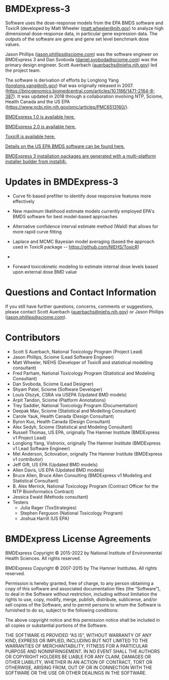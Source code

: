 # BMDExpress-3

Software uses the dose-response models from the EPA BMDS software and ToxicR (developed by Matt Wheeler (matt.wheeler@nih.gov) to analyze high dimensional dose-response data, in particular gene expression data. The outputs of the software are gene and gene set level benchmark dose values.

Jason Phillips (jason.phillips@sciome.com) was the software engineer on BMDExpress 3 and Dan Svoboda (daniel.svoboda@sciome.com) was the primary design engineer. Scott Auerbach (auerbachs@niehs.nih.gov) led the project team.

The software is derivation of efforts by Longlong Yang (longlong.yang@nih.gov) that was originally released in 2007. (https://bmcgenomics.biomedcentral.com/articles/10.1186/1471-2164-8-387). It was updated in 2018 through a collaboration involving NTP, Sciome, Health Canada and the US EPA (https://www.ncbi.nlm.nih.gov/pmc/articles/PMC6513160/). 

[BMDExpress 1.0 is available here.](https://sourceforge.net/projects/bmdexpress/)

[BMDExpress 2.0 is available here.](https://github.com/auerbachs/BMDExpress-2/wiki)

[ToxicR is available here.](https://github.com/ToxicR)

[Details on the US EPA BMDS software can be found here.](https://www.epa.gov/bmds)

[BMDExpress 3 installation packages are generated with a multi-platform installer builder from install4j.](https://www.ej-technologies.com/products/install4j/overview.html)

Updates in BMDExpress-3
=========================
- Curve fit-based prefilter to identify dose responsive features more effectively

- New maximum likelihood estimate models currently employed EPA's BMDS software for best model-based approaches

- Alternative confidence interval estimate method (Wald) that allows for more rapid curve fitting

- Laplace and MCMC Bayesian model averaging (based the approach used in ToxicR package -- https://github.com/NIEHS/ToxicR)
-
- Forward toxicokinetic modeling to estimate internal dose levels based upon external dose BMD value


Questions and Contact Information
=================================

If you still have further questions, concerns, comments or suggestions, please contact Scott Auerbach (auerbachs@niehs.nih.gov) or Jason Phillips (jason.phillips@sciome.com).

Contributors
============

-   Scott S Auerbach, National Toxicology Program (Project Lead)
-   Jason Phillips, Sciome (Lead Software Engineer)
-   Matt Wheeler, NIEHS (Developer of ToxicR and statistical modelling consultant)
-   Fred Parham, National Toxicology Program (Statistical and Modeling Consultant)
-   Dan Svoboda, Sciome (Lead Designer)
-   Shyam Patel, Sciome (Software Developer)
-   Louis Olszyk, CSRA via USEPA (Updated BMD models)
-   Arpit Tandon, Sciome (Platform Annotations)
-   Trey Saddler, National Toxicology Program (Documentation)
-   Deepak Mav, Sciome (Statistical and Modelling Consultant)
-   Carole Yauk, Health Canada (Design Consultant)
-   Byron Kuo, Health Canada (Design Consultant)
-   Alex Sedyh, Sciome (Statistical and Modeling Consultant)
-   Russell Thomas, US EPA, originally The Hamner Institute (BMDExpress v1 Project Lead)
-   Longlong Yang, Vistronix, originally The Hamner Institute (BMDExpress v1 Lead Software Engineer)
-   Mel Anderson, Scitovation, orignally The Hamner Institute (BMDExpress v1 contributor)
-   Jeff Gift, US EPA (Updated BMD models)
-   Allen Davis, US EPA (Updated BMD models)
-   Bruce Allen, Bruce Allen Consulting (BMDExpress v1 Modeling and Statistical Consultant)
-   B. Alex Merrick, National Toxicology Program (Contract Officer for the NTP Bioinformatics Contract)
-   Jessica Ewald (Methods consultant)
-   Testers
    -   Julia Rager (ToxStrategies)
    -   Stephen Ferguson (National Toxicology Program)
    -   Joshua Harrill (US EPA)

BMDExpress License Agreements
=============================

BMDExpress Copyright © 2015-2022 by National Institute of Environmental Health Sciences. All rights reserved.

BMDExpress Copyright © 2007-2015 by The Hamner Institutes. All rights reserved.

Permission is hereby granted, free of charge, to any person obtaining a copy of this software and associated documentation files (the “Software”), to deal in the Software without restriction, including without limitation the rights to use, copy, modify, merge, publish, distribute, sublicense, and/or sell copies of the Software, and to permit persons to whom the Software is furnished to do so, subject to the following conditions:

The above copyright notice and this permission notice shall be included in all copies or substantial portions of the Software.

THE SOFTWARE IS PROVIDED “AS IS”, WITHOUT WARRANTY OF ANY KIND, EXPRESS OR IMPLIED, INCLUDING BUT NOT LIMITED TO THE WARRANTIES OF MERCHANTABILITY, FITNESS FOR A PARTICULAR PURPOSE AND NONINFRINGEMENT. IN NO EVENT SHALL THE AUTHORS OR COPYRIGHT HOLDERS BE LIABLE FOR ANY CLAIM, DAMAGES OR OTHER LIABILITY, WHETHER IN AN ACTION OF CONTRACT, TORT OR OTHERWISE, ARISING FROM, OUT OF OR IN CONNECTION WITH THE SOFTWARE OR THE USE OR OTHER DEALINGS IN THE SOFTWARE.
